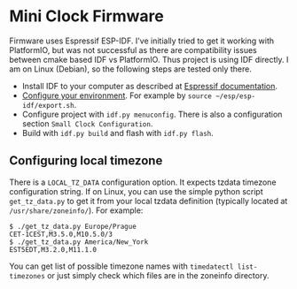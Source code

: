 # Mini Clock Firmware

Firmware uses Espressif ESP-IDF. I've initially tried to get it working with PlatformIO, but was not successful as there are compatibility issues between cmake based IDF vs PlatformIO. Thus project is using IDF directly. I am on Linux (Debian), so the following steps are tested only there.

- Install IDF to your computer as described at [Espressif documentation](https://docs.espressif.com/projects/esp-idf/en/latest/esp32/get-started/index.html).
- [Configure your environment](https://docs.espressif.com/projects/esp-idf/en/latest/esp32/get-started/index.html#step-4-set-up-the-environment-variables). For example by `source ~/esp/esp-idf/export.sh`.
- Configure project with `idf.py menuconfig`. There is also a configuration section `Small Clock Configuration`.
- Build with `idf.py build` and flash with `idf.py flash`.

## Configuring local timezone

There is a `LOCAL_TZ_DATA` configuration option. It expects tzdata timezone configuration string. If on Linux, you can use the simple python script `get_tz_data.py` to get it from your local tzdata definition (typically located at `/usr/share/zoneinfo/`). For example:

```
$ ./get_tz_data.py Europe/Prague
CET-1CEST,M3.5.0,M10.5.0/3
$ ./get_tz_data.py America/New_York       
EST5EDT,M3.2.0,M11.1.0
```

You can get list of possible timezone names with `timedatectl list-timezones` or just simply check which files are in the zoneinfo directory.
